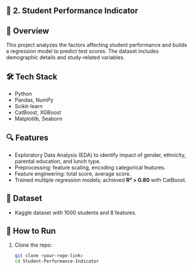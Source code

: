 ## 📌 2. Student Performance Indicator  

## 📖 Overview
This project analyzes the factors affecting student performance and builds a regression model to predict test scores. The dataset includes demographic details and study-related variables.  

## 🛠️ Tech Stack
- Python  
- Pandas, NumPy  
- Scikit-learn  
- CatBoost, XGBoost  
- Matplotlib, Seaborn  

## 🔍 Features
- Exploratory Data Analysis (EDA) to identify impact of gender, ethnicity, parental education, and lunch type.  
- Preprocessing: feature scaling, encoding categorical features.  
- Feature engineering: total score, average score.  
- Trained multiple regression models; achieved **R² > 0.80** with CatBoost.  

## 📂 Dataset
- Kaggle dataset with 1000 students and 8 features.  

## 🚀 How to Run
1. Clone the repo:
   ```bash
   git clone <your-repo-link>
   cd Student-Performance-Indicator
